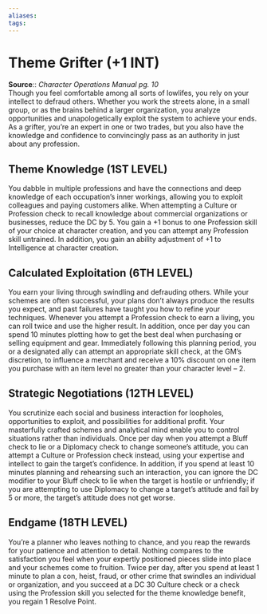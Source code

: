 ```yaml
---
aliases: 
tags: 
---
```


# Theme Grifter (+1 INT)

**Source**:: _Character Operations Manual pg. 10_  
Though you feel comfortable among all sorts of lowlifes, you rely on your intellect to defraud others. Whether you work the streets alone, in a small group, or as the brains behind a larger organization, you analyze opportunities and unapologetically exploit the system to achieve your ends. As a grifter, you’re an expert in one or two trades, but you also have the knowledge and confidence to convincingly pass as an authority in just about any profession.  

## Theme Knowledge (1ST LEVEL)

You dabble in multiple professions and have the connections and deep knowledge of each occupation’s inner workings, allowing you to exploit colleagues and paying customers alike. When attempting a Culture or Profession check to recall knowledge about commercial organizations or businesses, reduce the DC by 5. You gain a +1 bonus to one Profession skill of your choice at character creation, and you can attempt any Profession skill untrained. In addition, you gain an ability adjustment of +1 to Intelligence at character creation.  

## Calculated Exploitation (6TH LEVEL)

You earn your living through swindling and defrauding others. While your schemes are often successful, your plans don’t always produce the results you expect, and past failures have taught you how to refine your techniques. Whenever you attempt a Profession check to earn a living, you can roll twice and use the higher result. In addition, once per day you can spend 10 minutes plotting how to get the best deal when purchasing or selling equipment and gear. Immediately following this planning period, you or a designated ally can attempt an appropriate skill check, at the GM’s discretion, to influence a merchant and receive a 10% discount on one item you purchase with an item level no greater than your character level – 2.  

## Strategic Negotiations (12TH LEVEL)

You scrutinize each social and business interaction for loopholes, opportunities to exploit, and possibilities for additional profit. Your masterfully crafted schemes and analytical mind enable you to control situations rather than individuals. Once per day when you attempt a Bluff check to lie or a Diplomacy check to change someone’s attitude, you can attempt a Culture or Profession check instead, using your expertise and intellect to gain the target’s confidence. In addition, if you spend at least 10 minutes planning and rehearsing such an interaction, you can ignore the DC modifier to your Bluff check to lie when the target is hostile or unfriendly; if you are attempting to use Diplomacy to change a target’s attitude and fail by 5 or more, the target’s attitude does not get worse.  

## Endgame (18TH LEVEL)

You’re a planner who leaves nothing to chance, and you reap the rewards for your patience and attention to detail. Nothing compares to the satisfaction you feel when your expertly positioned pieces slide into place and your schemes come to fruition. Twice per day, after you spend at least 1 minute to plan a con, heist, fraud, or other crime that swindles an individual or organization, and you succeed at a DC 30 Culture check or a check using the Profession skill you selected for the theme knowledge benefit, you regain 1 Resolve Point.
